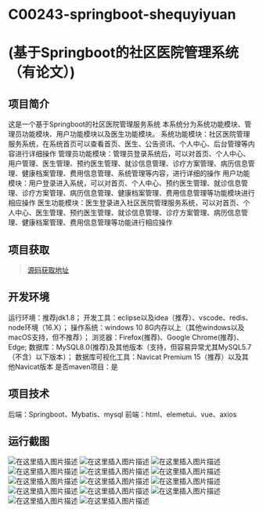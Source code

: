 # C00243-springboot-shequyiyuan
# (基于Springboot的社区医院管理系统（有论文）)

## 项目简介
这是一个基于Springboot的社区医院管理服务系统
本系统分为系统功能模块、管理员功能模块、用户功能模块以及医生功能模块。
系统功能模块：社区医院管理服务系统，在系统首页可以查看首页、医生、公告资讯、个人中心、后台管理等内容进行详细操作
管理员功能模块：管理员登录系统后，可以对首页、个人中心、用户管理、医生管理、预约医生管理、就诊信息管理、诊疗方案管理、病历信息管理、健康档案管理、费用信息管理、系统管理等内容，进行详细的操作
用户功能模块：用户登录进入系统，可以对首页、个人中心、预约医生管理、就诊信息管理、诊疗方案管理、病历信息管理、健康档案管理、费用信息管理等功能模块进行相应操作
医生功能模块：医生登录进入社区医院管理服务系统，可以对首页、个人中心、医生管理、预约医生管理、就诊信息管理、诊疗方案管理、病历信息管理、健康档案管理、费用信息管理等功能进行相应操作



## 项目获取
> [源码获取地址](http://www.manoncode.cn/details?id=243)

 
## 开发环境

运行环境：推荐jdk1.8；
开发工具：eclipse以及idea（推荐）、vscode、redis、node环境（16.X）；
操作系统：windows 10 8G内存以上（其他windows以及macOS支持，但不推荐）；
浏览器：Firefox(推荐)、Google Chrome(推荐)、Edge;
数据库：MySQL8.0(推荐)及其他版本（支持，但容易异常尤其MySQL5.7（不含）以下版本）；
数据库可视化工具：Navicat Premium 15（推荐）以及其他Navicat版本
是否maven项目：是

## 项目技术
 
后端：Springboot、Mybatis、mysql
前端：html、elemetui、vue、axios
## 运行截图
![在这里插入图片描述](https://img-blog.csdnimg.cn/direct/927060cc94a44d9bbfb07677ea674d5e.jpeg#pic_center)
![在这里插入图片描述](https://img-blog.csdnimg.cn/direct/a606db8eac014f34ac9ee6083a22b1d4.png#pic_center)
![在这里插入图片描述](https://img-blog.csdnimg.cn/direct/66f78a4670114b3b8ec2a775eaef14b5.png#pic_center)
![在这里插入图片描述](https://img-blog.csdnimg.cn/direct/d9ed5ae991124c5193a2812795cdb081.png#pic_center)
![在这里插入图片描述](https://img-blog.csdnimg.cn/direct/4ec4806ff46b49d68a7f997bf8d14932.png#pic_center)
![在这里插入图片描述](https://img-blog.csdnimg.cn/direct/619f1bbff6924e79bf1b644a9aaea9c7.png#pic_center)
![在这里插入图片描述](https://img-blog.csdnimg.cn/direct/58942012587941a7b06245e86bfd9329.png#pic_center)
![在这里插入图片描述](https://img-blog.csdnimg.cn/direct/26553fa79efe48fc9d123c7d4f55ad75.png#pic_center)
![在这里插入图片描述](https://img-blog.csdnimg.cn/direct/52447bf2f22d4b39afea29a70f0af32b.png#pic_center)
![在这里插入图片描述](https://img-blog.csdnimg.cn/direct/79bd5b52d61a499d9b2b9eea0bffd74d.png#pic_center)
![在这里插入图片描述](https://img-blog.csdnimg.cn/direct/12a4c0fab0a54f73ae504d9b305fb716.png#pic_center)
![在这里插入图片描述](https://img-blog.csdnimg.cn/direct/4655f33832f046979e9893d21a46fe57.png#pic_center)
![在这里插入图片描述](https://img-blog.csdnimg.cn/direct/193b085f9524453eb63dc6e3b642ebc2.png#pic_center)
![在这里插入图片描述](https://img-blog.csdnimg.cn/direct/31dc37e872b34f35a09b84d23460e5ad.png#pic_center)

